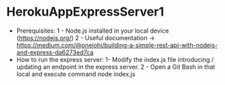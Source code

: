 # HerokuAppExpressServer1
- Prerequisites: 1 - Node.js installed in your local device (https://nodejs.org/) 2 - Useful documentation -> https://medium.com/@onejohi/building-a-simple-rest-api-with-nodejs-and-express-da6273ed7ca
- How to run the express server: 1- Modify the index.js file introducing /  updating an endpoint in the express server. 2 - Open a Git Bash in that local and execute command node index.js
